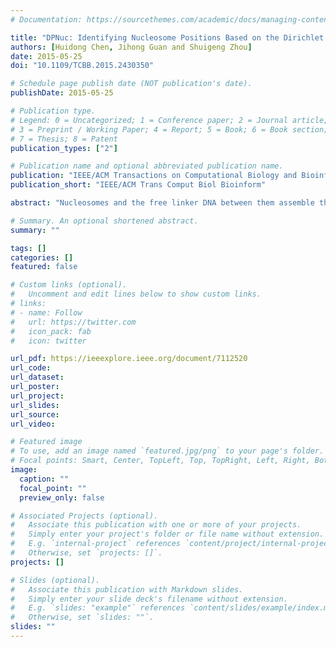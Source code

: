 ```yaml
---
# Documentation: https://sourcethemes.com/academic/docs/managing-content/

title: "DPNuc: Identifying Nucleosome Positions Based on the Dirichlet Process Mixture Model"
authors: [Huidong Chen, Jihong Guan and Shuigeng Zhou]
date: 2015-05-25
doi: "10.1109/TCBB.2015.2430350"

# Schedule page publish date (NOT publication's date).
publishDate: 2015-05-25

# Publication type.
# Legend: 0 = Uncategorized; 1 = Conference paper; 2 = Journal article;
# 3 = Preprint / Working Paper; 4 = Report; 5 = Book; 6 = Book section;
# 7 = Thesis; 8 = Patent
publication_types: ["2"]

# Publication name and optional abbreviated publication name.
publication: "IEEE/ACM Transactions on Computational Biology and Bioinformatics "
publication_short: "IEEE/ACM Trans Comput Biol Bioinform"

abstract: "Nucleosomes and the free linker DNA between them assemble the chromatin. Nucleosome positioning plays an important role in gene transcription regulation, DNA replication and repair, alternative splicing, and so on. With the rapid development of ChIP-seq, it is possible to computationally detect the positions of nucleosomes on chromosomes. However, existing methods cannot provide accurate and detailed information about the detected nucleosomes, especially for the nucleosomes with complex configurations where overlaps and noise exist. Meanwhile, they usually require some prior knowledge of nucleosomes as input, such as the size or the number of the unknown nucleosomes, which may significantly influence the detection results. In this paper, we propose a novel approach DPNuc for identifying nucleosome positions based on the Dirichlet process mixture model. In our method, Markov chain Monte Carlo (MCMC) simulations are employed to determine the mixture model with no need of prior knowledge about nucleosomes. Compared with three existing methods, our approach can provide more detailed information of the detected nucleosomes and can more reasonably reveal the real configurations of the chromosomes; especially, our approach performs better in the complex overlapping situations. By mapping the detected nucleosomes to a synthetic benchmark nucleosome map and two existing benchmark nucleosome maps, it is shown that our approach achieves a better performance in identifying nucleosome positions and gets a higher F -score. Finally, we show that our approach can more reliably detect the size distribution of nucleosomes."

# Summary. An optional shortened abstract.
summary: ""

tags: []
categories: []
featured: false

# Custom links (optional).
#   Uncomment and edit lines below to show custom links.
# links:
# - name: Follow
#   url: https://twitter.com
#   icon_pack: fab
#   icon: twitter

url_pdf: https://ieeexplore.ieee.org/document/7112520
url_code:
url_dataset:
url_poster:
url_project:
url_slides:
url_source:
url_video:

# Featured image
# To use, add an image named `featured.jpg/png` to your page's folder. 
# Focal points: Smart, Center, TopLeft, Top, TopRight, Left, Right, BottomLeft, Bottom, BottomRight.
image:
  caption: ""
  focal_point: ""
  preview_only: false

# Associated Projects (optional).
#   Associate this publication with one or more of your projects.
#   Simply enter your project's folder or file name without extension.
#   E.g. `internal-project` references `content/project/internal-project/index.md`.
#   Otherwise, set `projects: []`.
projects: []

# Slides (optional).
#   Associate this publication with Markdown slides.
#   Simply enter your slide deck's filename without extension.
#   E.g. `slides: "example"` references `content/slides/example/index.md`.
#   Otherwise, set `slides: ""`.
slides: ""
---
```

